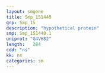 ```yaml
---
layout: smgene
title: Smp_151440
grp: Smp_15
description: "hypothetical protein"
smp: Smp_151440.1
uniprot: "G4VH82"
length:   384
cdd: "ns"
kk: ns
categories: sm
---
```

